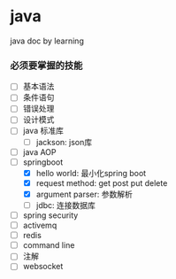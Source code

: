 # java
java doc by learning


### 必须要掌握的技能


- [ ] 基本语法
- [ ] 条件语句
- [ ] 错误处理
- [ ] 设计模式
- [ ] java 标准库
	- [ ] jackson: json库
- [ ] java AOP
- [ ] springboot
	- [x] hello world: 最小化spring boot
	- [x] request method: get post put delete
	- [x] argument parser: 参数解析
	- [ ] jdbc: 连接数据库
- [ ] spring security
- [ ] activemq
- [ ] redis
- [ ] command line
- [ ] 注解
- [ ] websocket